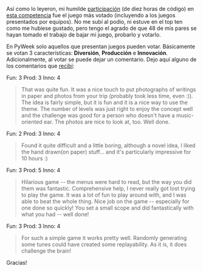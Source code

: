 <html><body><p>Así como lo leyeron, mi humilde <a href="http://www.juanjoconti.com.ar/2008/09/17/cecilia-music-game/">participación</a> (de diez horas de código) en <a href="http://pyweek.org/7">esta competencia</a> fue el juego más votado (incluyendo a los juegos presentados por equipos). No me subí al podio, ni estuve en el top ten como me hubiese gustado, pero tengo el agrado de que 48 de mis pares se hayan tomado el trabajo de bajar mi juego, probarlo y votarlo.

En PyWeek solo aquellos que presentan juegos pueden votar. Básicamente se votan 3 características: <strong>Diversión</strong>, <strong>Producción</strong> e <strong>Innovación</strong>. Adicionalmente, al votar se puede dejar un comentario. Dejo aquí alguno de los comentarios que <a href="http://pyweek.org/e/SeaBoy/ratings/">recibí</a>:



Fun: 3 Prod: 3 Inno: 4

</p><blockquote>That was quite fun. It was a nice touch to put photographs of writings in paper and photos from your trip (probably took less time, even :)). The idea is fairly simple, but it is fun and it is a nice way to use the theme. The number of levels was just right to enjoy the concept well and the challenge was good for a person who doesn't have a music-oriented ear. The photos are nice to look at, too. Well done.</blockquote>



Fun: 2 Prod: 3 Inno: 4

<blockquote>Found it quite difficult and a little boring, although a novel idea, I liked the hand drawn(on paper) stuff... and it's particularly impressive for 10 hours :)</blockquote>



Fun: 3 Prod: 5 Inno: 4

<blockquote>Hilarious game -- the menus were hard to read, but the way you did them was fantastic. Comprehensive help, I never really got lost trying to play the game. It was a lot of fun to play around with, and I was able to beat the whole thing. Nice job on the game -- especially for one done so quickly! You set a small scope and did fantastically with what you had -- well done!</blockquote>



Fun: 3 Prod: 3 Inno: 4

<blockquote>For such a simple game it works pretty well. Randomly generating some tunes could have created some replayability. As it is, it does challenge the brain!</blockquote>



Gracias!</body></html>